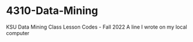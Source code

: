# 4310-Data-Mining
KSU Data Mining Class Lesson Codes - Fall 2022
A line I wrote on my local computer 
